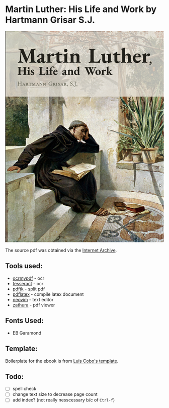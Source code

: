# Martin Luther: His Life and Work by Hartmann Grisar S.J.

[![Click to obtain ebook PDF](cover.png)](https://github.com/inVariabl/MLuther/blob/main/new/ebook.pdf)

The source pdf was obtained via the [Internet Archive](https://archive.org/details/martinlutherhisl0000gris).

## Tools used:
* [ocrmypdf](https://github.com/ocrmypdf/OCRmyPDF) - ocr
* [tesseract](https://github.com/tesseract-ocr/tesseract) - ocr
* [pdftk](https://www.pdflabs.com/tools/pdftk-the-pdf-toolkit/) - split pdf
* [pdflatex](https://www.tug.org/applications/pdftex/) - compile latex document
* [neovim](https://neovim.io/) - text editor
* [zathura](https://pwmt.org/projects/zathura/) - pdf viewer

## Fonts Used:
* EB Garamond

## Template:
Boilerplate for the ebook is from [Luis Cobo's template](https://www.latextemplates.com/template/ebook).

## Todo:
- [ ] spell check
- [ ] change text size to decrease page count
- [ ] add index? (not really nesscessary b/c of `Ctrl-f`)
